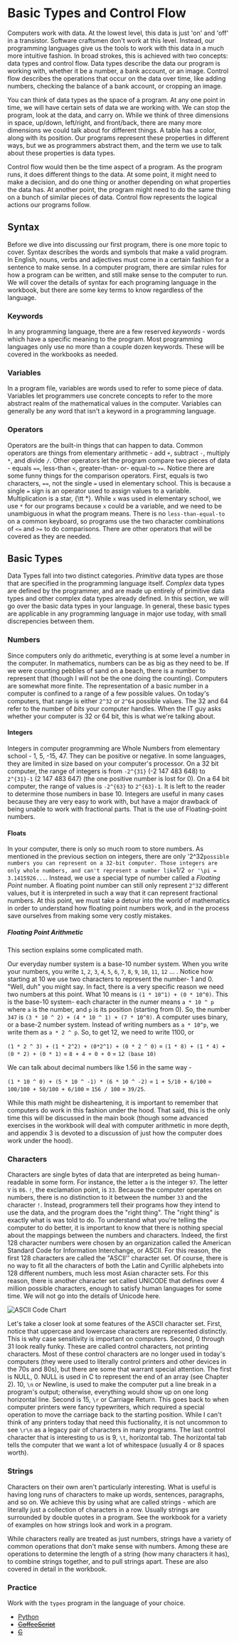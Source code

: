 # Basic Types and Control Flow

Computers work with data. At the lowest level, this data is just 'on' and
'off' in a transistor. Software craftsmen don't work at this level. Instead,
our programming languages give us the tools to work with this data in a much
more intuitive fashion. In broad strokes, this is achieved with two concepts:
data types and control flow. Data types describe the data our program is
working with, whether it be a number, a bank account, or an image. Control
flow describes the operations that occur on the data over time, like adding
numbers, checking the balance of a bank account, or cropping an image.

You can think of data types as the space of a program. At any one point in
time, we will have certain sets of data we are working with. We can stop the
program, look at the data, and carry on. While we think of three dimensions in
space,  up/down, left/right, and front/back, there are many more dimensions we
could talk about for different things. A table has a color, along with its
position. Our programs represent these properties in different ways, but we as
programmers abstract them, and the term we use to talk about these properties
is data types.

Control flow would then be the time aspect of a program. As the program runs,
it does different things to the data. At some point, it might need to make a
decision, and do one thing or another depending on what properties the data
has. At another point, the program might need to do the same thing on a bunch
of similar pieces of data. Control flow represents the logical actions our
programs follow.

## Syntax

Before we dive into discussing our first program, there is one more topic to
cover. Syntax describes the words and symbols that make a valid program. In
English, nouns, verbs and adjectives must come in a certain fashion for a
sentence to make sense. In a computer program, there are similar rules for how
a program can be written, and still make sense to the computer to run. We will
cover the details of syntax for each programing language in the workbook, but
there are some key terms to know regardless of the language.

### Keywords

In any programming language, there are a few reserved *keywords*  -  words
which have a specific meaning to the program. Most programming languages only
use no more than a couple dozen keywords. These will be covered in the
workbooks as needed.

### Variables

In a program file, variables are words used to refer to some piece of data.
Variables let programmers use concrete concepts to refer to the more abstract
realm of the mathematical values in the computer. Variables can generally be
any word that isn't a keyword in a programming language.

### Operators

Operators are the built-in things that can happen to data. Common operators
are things from elementary arithmetic  -  add `+`, subtract `-`,
multiply `*`, and divide `/`. Other operators let the program compare
two pieces of data  -  equals `==`, less-than `<`, greater-than-
or- equal-to `>=`. Notice there are some funny things for the comparison
operators. First, equals is two characters, `==`, not the single `=`
used in elementary school. This is because a single `=` sign is an
operator used to assign values to a variable. Multiplication is a star, {\tt
*}. While `x` was used in elementary school, we use `*` for our
programs because `x` could be a variable, and we need to be unambiguous in
what the program means. There is no `less-than-equal-to` on a common keyboard,
so programs use the two character combinations of `<=` and `>=` to do
comparisons. There are other operators that will be covered as they are needed.

## Basic Types

Data Types fall into two distinct categories. *Primitive* data types are those
that are specified in the programming language itself. *Complex* data types
are defined by the programmer, and are made up entirely of primitive data
types and other complex data types already defined. In this section, we will
go over the basic data types in your language. In general, these basic types
are applicable in any programming language in major use today, with small
discrepencies between them.

### Numbers

Since computers only do arithmetic, everything is at some level a number in
the computer. In mathematics, numbers can be as big as they need to be. If we
were counting pebbles of sand on a beach, there is a number to represent that
(though I will not be the one doing the counting). Computers are somewhat more
finite. The representation of a basic number in a computer is confined to a
range of a few possible values. On today's computers, that range is either
`2^32` or `2^64` possible values. The 32 and 64 refer to the number of *bits*
your computer handles. When the IT guy asks whether your computer is 32 or 64
bit, this is what we're talking about.

#### Integers

Integers in computer programming are Whole Numbers from elementary school  - 
1, 5, -15, 47. They can be positive or negative. In some languages, they are
limited in size based on your computer's processor. On a 32 bit computer, the
range of integers is from `-2^{31}` (-2 147 483 648) to `2^{31}-1` (2 147 483
647) (the one positive number is lost for 0). On a 64 bit computer, the range
of values is `-2^{63}` to `2^{63}-1`. It is left to the reader to determine
those numbers in base 10. Integers are useful in many cases because they are
very easy to work with, but have a major drawback of being unable to work with
fractional parts. That is the use of Floating-point numbers.

#### Floats

In your computer, there is only so much room to store numbers. As mentioned in
the previous section on integers, there are only '2^32` possible numbers you
can represent on a 32-bit computer. Those integers are only whole numbers, and
can't represent a number like `1/2` or '\pi = 3.1415926...`. Instead,
we use a special type of number called a *Floating Point* number. A
floating point number can still only represent `2^32` different values, but it
is interpreted in such a way that it can represent fractional numbers. At this
point, we must take a detour into the world of mathematics in order to
understand how floating point numbers work, and in the process save ourselves
from making some very costly mistakes.

##### Floating Point Arithmetic
This section explains some complicated math.

Our everyday number system is a base-10 number system. When you write your
numbers, you write `1`, `2`, `3`, `4`, `5`, `6`, `7`, `8`, `9`, `10`, `11`, `12`
... . Notice how starting at 10 we use two characters to represent the number- 1
and 0. "Well, duh" you might say. In fact, there is a very specific reason we
need two numbers at this point. What 10 means is `(1 * 10^1) + (0 * 10^0)`. This
is the base-10 system- each character in the numer means `a * 10 ^ p` where `a`
is the number, and `p` is its position (starting from 0). So, the number `347`
is `(3 * 10 ^ 2) + (4 * 10 ^ 1) + (7 * 10^0)`. A computer uses binary, or a
base-2 number  system. Instead of writing numbers as `a * 10^p`, we write them
as `a * 2 ^ p`. So, to get 12, we need to write 1100, or

`(1 * 2 ^ 3) + (1 * 2^2) + (0*2^1) + (0 * 2 ^ 0)`
= `(1 * 8) + (1 * 4) + (0 * 2) + (0 * 1)`
= `8 + 4 + 0 + 0`
= `12 (base 10)`

We can talk about decimal numbers like 1.56 in the same way -

`(1 * 10 ^ 0) + (5 * 10 ^ -1) * (6 * 10 ^ -2)`
= `1 + 5/10 + 6/100`
= `100/100 + 50/100 + 6/100`
= `156 / 100` = `39/25`.

While this math might be disheartening, it is important to remember that
computers do work in this fashion under the hood. That said, this is the only
time this will be discussed in the main book (though some advanced exercises
in the workbook will deal with computer arithmetic in more depth, and appendix
3 is devoted to a discussion of just how the computer does work under the
hood).

### Characters

Characters are single bytes of data that are interpreted as being human-
readable in some form. For instance, the letter `a` is the integer `97`. The
letter `V` is `86`. `!`, the exclamation point, is `33`. Because the computer
operates on numbers, there is no distinction to it between the number `33` and
the character `!`. Instead, programmers tell their programs how they intend to
use the data, and the program does the "right thing". The "right thing" is
exactly what is was told to do. To understand what you're telling the computer
to do better, it is important to know that there is nothing special about the
mappings between the numbers and characters. Indeed, the first 128 character
numbers were chosen by an organization called the American Standard Code for
Information Interchange, or ASCII. For this reason, the first 128 characters
are called the "ASCII'' character set. Of course, there is no way to fit all
the characters of both the Latin and Cyrillic alphebets into 128 different
numbers, much less most Asian character sets. For this reason, there is
another character set called UNICODE that defines over 4 million possible
characters, enough to satisfy human languages for some time. We will not go
into the details of Unicode here.

![ASCII Code Chart](./800px-ASCII_Code_Chart.png)

Let's take a closer look at some features of the ASCII character set. First,
notice that uppercase and lowercase characters are represented distinctly. This
is why case sensitivity is important on computers. Second, 0 through 31 look
really funky. These are called control characters, not printing characters. Most
of these control characters are no longer used in today's computers (they were
used to literally control printers and other devices in the 70s and 80s), but
there are some that warrant special attention. The first is NULL, 0. NULL is
used in C to represent the end of an array (see Chapter 2). 10, `\n` or Newline,
is used to make the computer put a line break in a program's output; otherwise,
everything would show up on one long horizontal line. Second is 15, `\r` or
Carriage Return. This goes back to when computer printers were fancy
typewriters, which required a special operation to move the carriage back to the
starting position. While I can't think of any printers today that need this
fuctionality, it is not uncommon to see `\r\n` as a legacy pair of characters in
many programs. The last control character that is interesting to us is 9, `\t`,
horizontal tab. The horizontal tab tells the computer that we want a lot of
whitespace (usually 4 or 8 spaces worth).

### Strings

Characters on their own aren't particularly interesting. What is useful is
having long runs of characters to make up words, sentences, paragraphs, and so
on. We achieve this by using what are called strings -  which are literally
just a collection of characters in a row. Usually strings are surrounded by
double quotes in a program. See the workbook for a variety of examples on how
strings look and work in a program.

While characters really are treated as just numbers, strings have a variety of
common operations that don't make sense with numbers. Among these are
operations to determine the length of a string (how many characters it has),
to combine strings together, and to pull strings apart. These are also covered
in detail in the workbook.

### Practice

Work with the `types` program in the language of your choice.

* [Python](types/python.md)
* ~~[CoffeeScript](types/coffee.md)~~
* ~~[C](types/c.md)~~
